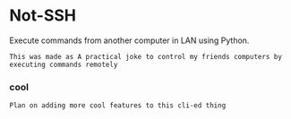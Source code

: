 # Not-SSH
Execute commands from another computer in LAN using Python.  

       
`This was made as A practical joke to control my friends computers by executing commands remotely`
### cool

`Plan on adding more cool features to this cli-ed thing`
